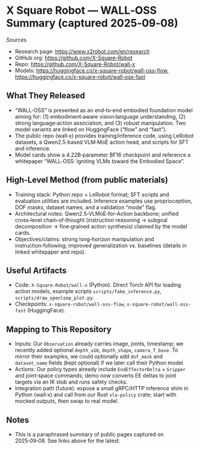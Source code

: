 # X Square Robot — WALL‑OSS Summary (captured 2025‑09‑08)

Sources
- Research page: https://www.x2robot.com/en/research
- GitHub org: https://github.com/X-Square-Robot
- Repo: https://github.com/X-Square-Robot/wall-x
- Models: https://huggingface.co/x-square-robot/wall-oss-flow, https://huggingface.co/x-square-robot/wall-oss-fast

## What They Released
- “WALL‑OSS” is presented as an end‑to‑end embodied foundation model aiming for: (1) embodiment‑aware vision‑language understanding, (2) strong language‑action association, and (3) robust manipulation. Two model variants are linked on HuggingFace (“flow” and “fast”).
- The public repo (wall‑x) provides training/inference code, using LeRobot datasets, a Qwen2.5‑based VLM‑MoE action head, and scripts for SFT and inference.
- Model cards show a 4.22B‑parameter BF16 checkpoint and reference a whitepaper “WALL‑OSS: Igniting VLMs toward the Embodied Space”.

## High‑Level Method (from public materials)
- Training stack: Python repo + LeRobot format; SFT scripts and evaluation utilities are included. Inference examples use proprioception, DOF masks, dataset names, and a validation “mode” flag.
- Architectural notes: Qwen2.5‑VLMoE‑for‑Action backbone; unified cross‑level chain‑of‑thought (instruction reasoning → subgoal decomposition → fine‑grained action synthesis) claimed by the model cards.
- Objectives/claims: strong long‑horizon manipulation and instruction‑following; improved generalization vs. baselines (details in linked whitepaper and repo).

## Useful Artifacts
- Code: `X-Square-Robot/wall-x` (Python). Direct Torch API for loading action models, example scripts `scripts/fake_inference.py`, `scripts/draw_openloop_plot.py`.
- Checkpoints: `x-square-robot/wall-oss-flow`, `x-square-robot/wall-oss-fast` (HuggingFace).

## Mapping to This Repository
- Inputs: Our `Observation` already carries image, joints, timestamp; we recently added optional `depth_u16`, `depth_shape`, `camera_T_base`. To mirror their examples, we could optionally add `dof_mask` and `dataset_name` fields (kept optional) if we later call their Python model.
- Actions: Our policy types already include `EndEffectorDelta` + `Gripper` and joint‑space commands; demo now converts EE deltas to joint targets via an IK stub and runs safety checks.
- Integration path (future): expose a small gRPC/HTTP inference shim in Python (wall‑x) and call from our Rust `vla-policy` crate; start with mocked outputs, then swap to real model.

## Notes
- This is a paraphrased summary of public pages captured on 2025‑09‑08. See links above for the latest.


